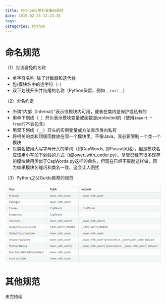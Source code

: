 ```yaml
---
title: Python日常开发编码规范
date: 2019-02-25 11:23:35
tags:
categories: Python
---
```


# 命名规范

（1）应该避免的名称

+ 单字符名称, 除了计数器和迭代器
+ 包/模块名中的连字符（`-`）
+ 双下划线开头并结尾的名称（Python保留，例如`__init__`）

（2）命名约定

+ 所谓“内部（Internal）”表示仅模块内可用，或者在类内是保护或私有的
+ 用单下划线（`_`）开头表示模块变量或函数是protected的（使用`import * from`时不会包含）
+ 用双下划线（`__`）开头的实例变量或方法表示类内私有
+ 将相关的类和顶级函数放在同一个模块里。不像Java，没必要限制一个类一个模块
+ 对类名使用大写字母开头的单词（如CapWords, 即Pascal风格），但是模块名应该用小写加下划线的方式（如lower_with_under.py）。尽管已经有很多现存的模块使用类似于CapWords.py这样的命名，但现在已经不鼓励这样做，因为如果模块名碰巧和类名一致，这会让人困扰

（3）Python之父Guido推荐的规范

![](/images/python_spec_1_1.png)

# 其他规范

未完待续

